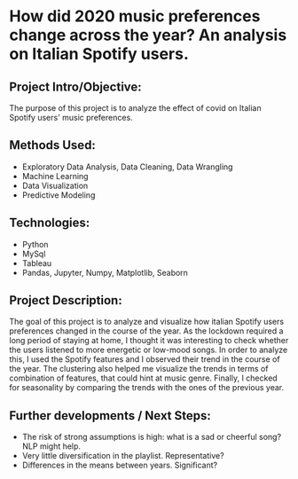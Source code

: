 # How did 2020 music preferences change across the year? An analysis on Italian Spotify users.


## Project Intro/Objective:
The purpose of this project is to analyze the effect of covid on Italian Spotify users' music preferences. 


## Methods Used:
* Exploratory Data Analysis, Data Cleaning, Data Wrangling
* Machine Learning 
* Data Visualization
* Predictive Modeling

## Technologies:
* Python
* MySql
* Tableau
* Pandas, Jupyter, Numpy, Matplotlib, Seaborn

## Project Description:
The goal of this project is to analyze and visualize how italian Spotify users preferences changed in the course of the year. As the lockdown required a long period of staying at home, I thought it was interesting to check whether the users listened to more energetic or low-mood songs. In order to analyze this, I used the Spotify features and I observed their trend in the course of the year. The clustering also helped me visualize the trends in terms of combination of features, that could hint at music genre. Finally, I checked for seasonality by comparing the trends with the ones of the previous year.


## Further developments / Next Steps:
* The risk of strong assumptions is high: what is a sad or cheerful song? NLP might help. 
* Very little diversification in the playlist. Representative?
* Differences in the means between years. Significant?

